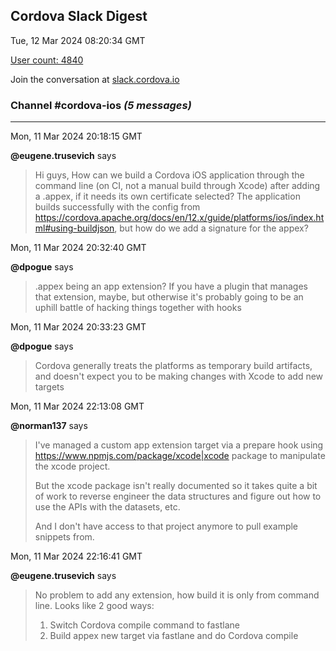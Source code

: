 ## Cordova Slack Digest
Tue, 12 Mar 2024 08:20:34 GMT

[User count: 4840](https://cordova.slack.com/)


Join the conversation at [slack.cordova.io](http://slack.cordova.io/)

### __Channel #cordova-ios__ _(5 messages)_
---

Mon, 11 Mar 2024 20:18:15 GMT

__@eugene.trusevich__ says 
> Hi guys,
> How can we build a Cordova iOS application through the command line (on CI, not a manual build through Xcode) after adding a .appex, if it needs its own certificate selected? The application builds successfully with the config from <https://cordova.apache.org/docs/en/12.x/guide/platforms/ios/index.html#using-buildjson>, but how do we add a signature for the appex?
> 

Mon, 11 Mar 2024 20:32:40 GMT

__@dpogue__ says 
> .appex being an app extension? If you have a plugin that manages that extension, maybe, but otherwise it's probably going to be an uphill battle of hacking things together with hooks
> 

Mon, 11 Mar 2024 20:33:23 GMT

__@dpogue__ says 
> Cordova generally treats the platforms as temporary build artifacts, and doesn't expect you to be making changes with Xcode to add new targets
> 

Mon, 11 Mar 2024 22:13:08 GMT

__@norman137__ says 
> I've managed a custom app extension target via a prepare hook using <https://www.npmjs.com/package/xcode|xcode> package to manipulate the xcode project.
> 
> But the xcode package isn't really documented so it takes quite a bit of work to reverse engineer the data structures and figure out how to use the APIs with the datasets, etc.
> 
> And I don't have access to that project anymore to pull example snippets from.
> 

Mon, 11 Mar 2024 22:16:41 GMT

__@eugene.trusevich__ says 
> No problem to add any extension, how build it is only from command line. Looks like 2 good ways:
> 1. Switch Cordova compile command to fastlane
> 2. Build appex new target via fastlane and do Cordova compile 
> 
